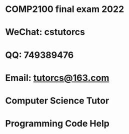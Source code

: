 # COMP2100 final exam 2022

# WeChat: cstutorcs

# QQ: 749389476

# Email: tutorcs@163.com

# Computer Science Tutor

# Programming Code Help
